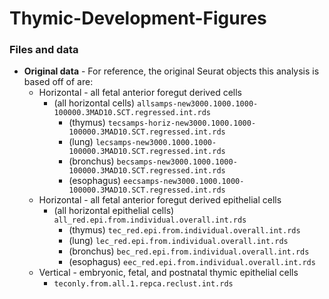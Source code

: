 # Thymic-Development-Figures

### Files and data

-   **Original data** - For reference, the original Seurat objects this
    analysis is based off of are:
    -   Horizontal - all fetal anterior foregut derived cells 
        -   (all horizontal cells) `allsamps-new3000.1000.1000-100000.3MAD10.SCT.regressed.int.rds`
            -   (thymus) `tecsamps-horiz-new3000.1000.1000-100000.3MAD10.SCT.regressed.int.rds`
            -   (lung) `lecsamps-new3000.1000.1000-100000.3MAD10.SCT.regressed.int.rds`
            -   (bronchus) `becsamps-new3000.1000.1000-100000.3MAD10.SCT.regressed.int.rds`
            -   (esophagus) `eecsamps-new3000.1000.1000-100000.3MAD10.SCT.regressed.int.rds`
    -   Horizontal - all fetal anterior foregut derived epithelial cells
        -   (all horizontal epithelial cells) `all_red.epi.from.individual.overall.int.rds`
            -   (thymus) `tec_red.epi.from.individual.overall.int.rds`
            -   (lung) `lec_red.epi.from.individual.overall.int.rds`
            -   (bronchus) `bec_red.epi.from.individual.overall.int.rds`
            -   (esophagus) `eec_red.epi.from.individual.overall.int.rds`
    -   Vertical - embryonic, fetal, and postnatal thymic epithelial cells
        -   `teconly.from.all.1.repca.reclust.int.rds`


